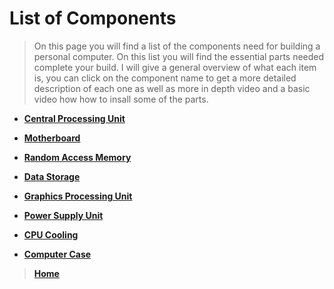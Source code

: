 # List of Components



>On this page you will find a list of the components need for building a personal computer. On this list you will 
find the essential parts needed complete your build. I will give a general overview of what each item is, you
can click on the component name to get a more detailed description of each one as well as more in depth video and 
a basic video how how to insall some of the parts.

* [**Central Processing Unit**](cpu.md)

* [**Motherboard**](motherboard.md)

* [**Random Access Memory**](ram.md)

* [**Data Storage**](datastorage.md)

* [**Graphics Processing Unit**](gpu.md)

* [**Power Supply Unit**](psu.md)

* [**CPU Cooling**](cooling.md)

* [**Computer Case**](case.md)





>[**Home**](README.md)

